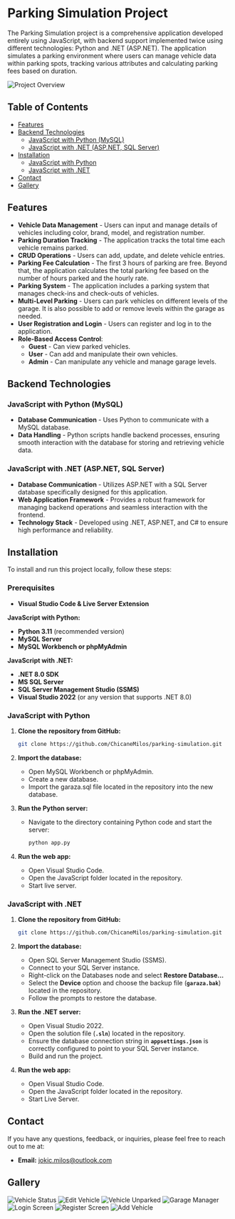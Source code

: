 # Parking Simulation Project
The Parking Simulation project is a comprehensive application developed entirely using JavaScript, with backend support implemented twice using different technologies: Python and .NET (ASP.NET). The application simulates a parking environment where users can manage vehicle data within parking spots, tracking various attributes and calculating parking fees based on duration.

![Project Overview](https://drive.google.com/uc?id=12y6eBb2RzRrMHi6Fjk2tXiDSLADIx4Tw)



## Table of Contents

- [Features](#features)
- [Backend Technologies](#backend-technologies)
  - [JavaScript with Python (MySQL)](#javascript-with-python-mysql)
  - [JavaScript with .NET (ASP.NET, SQL Server)](#javascript-with-net-aspnet-sql-server)
- [Installation](#installation)
  - [JavaScript with Python](#javascript-with-python)
  - [JavaScript with .NET](#javascript-with-net)
- [Contact](#contact)
- [Gallery](#gallery)



## Features
+ **Vehicle Data Management** - Users can input and manage details of vehicles including color, brand, model, and registration number. </br>
+ **Parking Duration Tracking** - The application tracks the total time each vehicle remains parked. </br>
+ **CRUD Operations** - Users can add, update, and delete vehicle entries. </br>
+ **Parking Fee Calculation** - The first 3 hours of parking are free. Beyond that, the application calculates the total parking fee based on the number of hours parked and the hourly rate. </br>
+ **Parking System** - The application includes a parking system that manages check-ins and check-outs of vehicles. </br>
+ **Multi-Level Parking** - Users can park vehicles on different levels of the garage. It is also possible to add or remove levels within the garage as needed. </br>
+ **User Registration and Login** - Users can register and log in to the application. </br>
+ **Role-Based Access Control**:
  + **Guest** - Can view parked vehicles.
  + **User** - Can add and manipulate their own vehicles.
  + **Admin** - Can manipulate any vehicle and manage garage levels. </br>
## Backend Technologies
### JavaScript with Python (MySQL)
+ **Database Communication** - Uses Python to communicate with a MySQL database. </br>
+ **Data Handling** - Python scripts handle backend processes, ensuring smooth interaction with the database for storing and retrieving vehicle data. </br>
### JavaScript with .NET (ASP.NET, SQL Server)
+ **Database Communication** - Utilizes ASP.NET with a SQL Server database specifically designed for this application. </br>
+ **Web Application Framework** - Provides a robust framework for managing backend operations and seamless interaction with the frontend. </br>
+ **Technology Stack** - Developed using .NET, ASP.NET, and C# to ensure high performance and reliability.



## Installation
To install and run this project locally, follow these steps:



### Prerequisites

- **Visual Studio Code & Live Server Extension**

**JavaScript with Python:**
- **Python 3.11** (recommended version)
- **MySQL Server**
- **MySQL Workbench or phpMyAdmin**

**JavaScript with .NET:**
- **.NET 8.0 SDK**
- **MS SQL Server**
- **SQL Server Management Studio (SSMS)**
- **Visual Studio 2022** (or any version that supports .NET 8.0)


### JavaScript with Python

1. **Clone the repository from GitHub:**
   ```bash
   git clone https://github.com/ChicaneMilos/parking-simulation.git

2. **Import the database:**
    + Open MySQL Workbench or phpMyAdmin.
    + Create a new database.
    + Import the garaza.sql file located in the repository into the new database.
  
3. **Run the Python server:**
    + Navigate to the directory containing Python code and start the server:
      ```bash
      python app.py

4. **Run the web app:**
    + Open Visual Studio Code.
    + Open the JavaScript folder located in the repository.
    + Start live server.
  
### JavaScript with .NET

1. **Clone the repository from GitHub:**
   ```bash
   git clone https://github.com/ChicaneMilos/parking-simulation.git

2. **Import the database:**
    + Open SQL Server Management Studio (SSMS).
    + Connect to your SQL Server instance.
    + Right-click on the Databases node and select **Restore Database...**
    + Select the **Device** option and choose the backup file (**`garaza.bak`**) located in the repository.
    + Follow the prompts to restore the database.
  
3. **Run the .NET server:**
    + Open Visual Studio 2022.
    + Open the solution file (**`.sln`**) located in the repository.
    + Ensure the database connection string in **`appsettings.json`** is correctly configured to point to your SQL Server instance.
    + Build and run the project.
  
4. **Run the web app:**
    + Open Visual Studio Code.
    + Open the JavaScript folder located in the repository.
    + Start Live Server.

## Contact

If you have any questions, feedback, or inquiries, please feel free to reach out to me at:

- **Email:** [jokic.milos@outlook.com](mailto:jokic.milos@outlook.com)

## Gallery
![Vehicle Status](https://drive.google.com/uc?id=1v7W-iDZu4vC_BKVlbl3o9B1X_3U3in6B)
![Edit Vehicle](https://drive.google.com/uc?id=13LvlST6k6mWLp9kucCc2v4aWSXILmu7C)
![Vehicle Unparked](https://drive.google.com/uc?id=1JIfDrTvxLo-qQ_LJJj7rbFT-Lee0mRAP)
![Garage Manager](https://drive.google.com/uc?id=16H1DMTfmBe5__0JVdRFXGY_mLVDLV-3n)
![Login Screen](https://drive.google.com/uc?id=1kLGxRLKh2MMxUA2OrGCZIu4e13bh42yf)
![Register Screen](https://drive.google.com/uc?id=1VbboXovHA3mnEyu4OpU_lYjRWN3uUnOe)
![Add Vehicle](https://drive.google.com/uc?id=16mzAabVac-9OMDpREGJ2n0p4SpJwIm_E)

